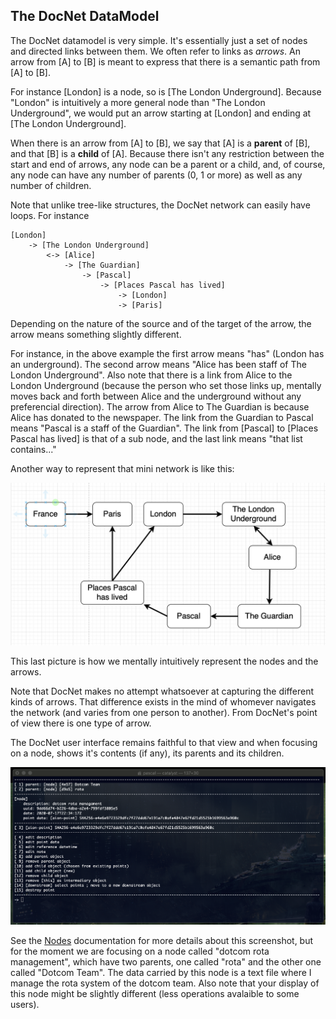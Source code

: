 ## The DocNet DataModel

The DocNet datamodel is very simple. It's essentially just a set of nodes and directed links between them. We often refer to links as *arrows*. An arrow from [A] to [B] is meant to express that there is a semantic path from [A] to [B].

For instance [London] is a node, so is [The London Underground]. Because "London" is intuitively a more general node than "The London Underground", we would put an arrow starting at [London] and ending at [The London Underground]. 

When there is an arrow from [A] to [B], we say that [A] is a **parent** of [B], and that [B] is a **child** of [A]. Because there isn't any restriction between the start and end of arrows, any node can be a parent or a child, and, of course, any node can have any number of parents (0, 1 or more) as well as any number of children. 

Note that unlike tree-like structures, the DocNet network can easily have loops. For instance

```
[London] 
    -> [The London Underground]
        <-> [Alice]
            -> [The Guardian]
                -> [Pascal]
                    -> [Places Pascal has lived]
                        -> [London]
                        -> [Paris]
```

Depending on the nature of the source and of the target of the arrow, the arrow means something slightly different. 

For instance, in the above example the first arrow means "has" (London has an underground). The second arrow means "Alice has been staff of The London Underground". Also note that there is a link from Alice to the London Underground (because the person who set those links up, mentally moves back and forth between Alice and the underground without any preferencial direction). The arrow from Alice to The Guardian is because Alice has donated to the newspaper. The link from the Guardian to Pascal means "Pascal is a staff of the Guardian". The link from [Pascal] to [Places Pascal has lived] is that of a sub node, and the last link means "that list contains..."

Another way to represent that mini network is like this:

![](images/1595833644.png)

This last picture is how we mentally intuitively represent the nodes and the arrows. 

Note that DocNet makes no attempt whatsoever at capturing the different kinds of arrows. That difference exists in the mind of whomever navigates the network (and varies from one person to another). From DocNet's point of view there is one type of arrow.

The DocNet user interface remains faithful to that view and when focusing on a node, shows it's contents (if any), its parents and its children.

![](images/1595832406.png) 

See the [Nodes](DocNetNodes.md) documentation for more details about this screenshot, but for the moment we are focusing on a node called "dotcom rota management", which have two parents, one called "rota" and the other one called "Dotcom Team". The data carried by this node is a text file where I manage the rota system of the dotcom team. Also note that your display of this node might be slightly different (less operations avalaible to some users).

